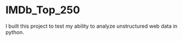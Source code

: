 # IMDb_Top_250
I built this project to test my ability to analyze unstructured web data in python. 
 
